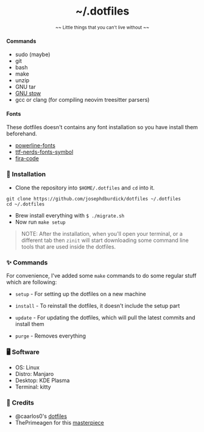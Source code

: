 <h1 align="center">~/.dotfiles</h1>

<p align='center'><sub>~~ Little things that you can't live without ~~</sub></p>

<!-- ### ⚠️ Requirements -->

#### Commands

- sudo (maybe)
- git
- bash
- make
- unzip
- GNU tar
- [GNU stow](https://github.com/aspiers/stow)
- gcc or clang (for compiling neovim treesitter parsers)

#### Fonts

These dotfiles doesn't contains any font installation so you have install them beforehand.

- [powerline-fonts](https://github.com/powerline/fonts)
- [ttf-nerds-fonts-symbol](https://www.archlinux.org/packages/community/x86_64/ttf-nerd-fonts-symbols/)
- [fira-code](https://github.com/tonsky/firacode)

### 🚀 Installation

- Clone the repository into `$HOME/.dotfiles` and `cd` into it.

```
git clone https://github.com/josephdburdick/dotfiles ~/.dotfiles
cd ~/.dotfiles
```
- Brew install everything with `$ ./migrate.sh`
- Now run `make setup`

> NOTE: After the installation, when you'll open your terminal, or a different tab then `zinit` will start downloading some command line tools that are used inside the dotfiles.

### ✨ Commands

For convenience, I've added some `make` commands to do some regular stuff which are following:

- `setup` - For setting up the dotfiles on a new machine

- `install` - To reinstall the dotfiles, it doesn't include the setup part

- `update` - For updating the dotfiles, which will pull the latest commits and install them

- `purge` - Removes everything

### 🖥️ Software

- OS: Linux
- Distro: Manjaro
- Desktop: KDE Plasma
- Terminal: kitty

### 🙏 Credits

- @caarlos0's [dotfiles](https://github.com/caarlos0/dotfiles)
- ThePrimeagen for this [masterpiece](https://youtu.be/tkUllCAGs3c)
